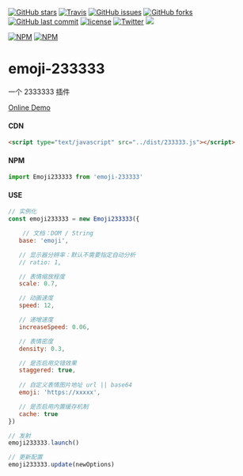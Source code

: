[![GitHub stars](https://img.shields.io/github/stars/surmon-china/emoji-233333.svg?style=flat-square)](https://github.com/surmon-china/emoji-233333/stargazers)
[![Travis](https://img.shields.io/travis/rust-lang/rust.svg?style=flat-square)](https://github.com/surmon-china/emoji-233333)
[![GitHub issues](https://img.shields.io/github/issues/surmon-china/emoji-233333.svg?style=flat-square)](https://github.com/surmon-china/emoji-233333/issues)
[![GitHub forks](https://img.shields.io/github/forks/surmon-china/emoji-233333.svg?style=flat-square)](https://github.com/surmon-china/emoji-233333/network)
[![GitHub last commit](https://img.shields.io/github/last-commit/google/skia.svg?style=flat-square)](https://github.com/surmon-china/emoji-233333)
[![license](https://img.shields.io/github/license/mashape/apistatus.svg?style=flat-square)](https://github.com/surmon-china/emoji-233333)
[![Twitter](https://img.shields.io/twitter/url/https/github.com/surmon-china/emoji-233333.svg?style=flat-square)](https://twitter.com/intent/tweet?url=https://github.com/surmon-china/emoji-233333)
[![](https://badge.juejin.im/entry/599dc6da6fb9a0247b3b5c72/likes.svg?style=flat-square)](https://juejin.im/entry/599dc6da6fb9a0247b3b5c72/detail)

[![NPM](https://nodei.co/npm/emoji-233333.png?downloads=true&downloadRank=true&stars=true)](https://nodei.co/npm/emoji-233333/)
[![NPM](https://nodei.co/npm-dl/emoji-233333.png?months=9&height=3)](https://nodei.co/npm/emoji-233333/)


# emoji-233333

一个 2333333 插件

[Online Demo](https://surmon-china.github.io/emoji-233333/test/index.html)

#### CDN

```html
<script type="text/javascript" src="../dist/233333.js"></script>
```

#### NPM

```javascript
import Emoji233333 from 'emoji-233333'
```


#### USE

```javascript
// 实例化
const emoji233333 = new Emoji233333({

    // 文档：DOM / String
   base: 'emoji',

   // 显示器分辨率：默认不需要指定自动分析
   // ratio: 1,

   // 表情缩放程度
   scale: 0.7,

   // 动画速度
   speed: 12,

   // 递增速度
   increaseSpeed: 0.06,

   // 表情密度
   density: 0.3,

   // 是否启用交错效果
   staggered: true,
   
   // 自定义表情图片地址 url || base64
   emoji: 'https://xxxxx',

   // 是否启用内置缓存机制
   cache: true
})

// 发射
emoji233333.launch()

// 更新配置
emoji233333.update(newOptions)
```

